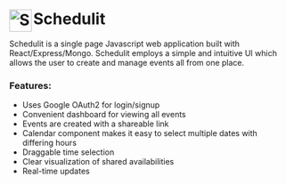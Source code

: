 # <img src="https://image.flaticon.com/icons/svg/34/34389.svg" align="left" title="Schedulit logo" width="40" height="40"> Schedulit

Schedulit is a single page Javascript web application built with React/Express/Mongo. Schedulit employs a simple and intuitive UI which allows the user to create and manage events all from one place. 
### Features: 
- Uses Google OAuth2 for login/signup
- Convenient dashboard for viewing all events
- Events are created with a shareable link
- Calendar component makes it easy to select multiple dates with differing hours
- Draggable time selection
- Clear visualization of shared availabilities
- Real-time updates
